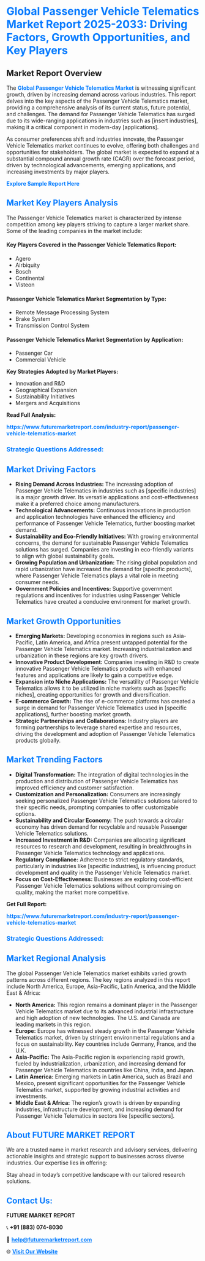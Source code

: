 <h1 style="color: #007BFF;">Global Passenger Vehicle Telematics Market Report 2025-2033: Driving Factors, Growth Opportunities, and Key Players</h1>

<section id="overview">
<h2>Market Report Overview</h2>
<p>The <a href="https://www.futuremarketreport.com/industry-report/passenger-vehicle-telematics-market" style="color: #007BFF; text-decoration: none;"><strong>Global Passenger Vehicle Telematics Market</strong></a> is witnessing significant growth, driven by increasing demand across various industries. This report delves into the key aspects of the Passenger Vehicle Telematics market, providing a comprehensive analysis of its current status, future potential, and challenges. The demand for Passenger Vehicle Telematics has surged due to its wide-ranging applications in industries such as [insert industries], making it a critical component in modern-day [applications].</p>
<p>As consumer preferences shift and industries innovate, the Passenger Vehicle Telematics market continues to evolve, offering both challenges and opportunities for stakeholders. The global market is expected to expand at a substantial compound annual growth rate (CAGR) over the forecast period, driven by technological advancements, emerging applications, and increasing investments by major players.</p>
</section>

<section id="overview">
<p><a href="https://www.futuremarketreport.com/request-sample/reportId=50885" style="color: #007BFF; text-decoration: none;"><strong>Explore Sample Report Here</strong></a></p>
</section>

<section id="key-players">
<h2 style="color: #007BFF;">Market Key Players Analysis</h2>
<p>The Passenger Vehicle Telematics market is characterized by intense competition among key players striving to capture a larger market share. Some of the leading companies in the market include:</p>
<h4>Key Players Covered in the Passenger Vehicle Telematics Report:</h4>
<ul><li>Agero</li><li>Airbiquity</li><li>Bosch</li><li>Continental</li><li>Visteon</li></ul>
<h4>Passenger Vehicle Telematics Market Segmentation by Type:</h4>
<ul><li>Remote Message Processing System</li><li>Brake System</li><li>Transmission Control System</li></ul>

<h4>Passenger Vehicle Telematics Market Segmentation by Application:</h4>
<ul><li>Passenger Car</li><li>Commercial Vehicle</li></ul>
<p><strong>Key Strategies Adopted by Market Players:</strong></p>
<ul>
<li>Innovation and R&D</li>
<li>Geographical Expansion</li>
<li>Sustainability Initiatives</li>
<li>Mergers and Acquisitions</li>
</ul>
</section>

<section>
<p><strong>Read Full Analysis: </strong></p><a href="https://www.futuremarketreport.com/industry-report/passenger-vehicle-telematics-market" style="color: #007BFF; text-decoration: none;"><strong>https://www.futuremarketreport.com/industry-report/passenger-vehicle-telematics-market</strong></a>
<h3 style="color: #007BFF;">Strategic Questions Addressed:</h3>
</section>

<section id="driving-factors">
<h2 style="color: #007BFF;">Market Driving Factors</h2>
<ul>
<li><strong>Rising Demand Across Industries:</strong> The increasing adoption of Passenger Vehicle Telematics in industries such as [specific industries] is a major growth driver. Its versatile applications and cost-effectiveness make it a preferred choice among manufacturers.</li>
<li><strong>Technological Advancements:</strong> Continuous innovations in production and application technologies have enhanced the efficiency and performance of Passenger Vehicle Telematics, further boosting market demand.</li>
<li><strong>Sustainability and Eco-Friendly Initiatives:</strong> With growing environmental concerns, the demand for sustainable Passenger Vehicle Telematics solutions has surged. Companies are investing in eco-friendly variants to align with global sustainability goals.</li>
<li><strong>Growing Population and Urbanization:</strong> The rising global population and rapid urbanization have increased the demand for [specific products], where Passenger Vehicle Telematics plays a vital role in meeting consumer needs.</li>
<li><strong>Government Policies and Incentives:</strong> Supportive government regulations and incentives for industries using Passenger Vehicle Telematics have created a conducive environment for market growth.</li>
</ul>
</section>

<section id="growth-opportunities">
<h2 style="color: #007BFF;">Market Growth Opportunities</h2>
<ul>
<li><strong>Emerging Markets:</strong> Developing economies in regions such as Asia-Pacific, Latin America, and Africa present untapped potential for the Passenger Vehicle Telematics market. Increasing industrialization and urbanization in these regions are key growth drivers.</li>
<li><strong>Innovative Product Development:</strong> Companies investing in R&D to create innovative Passenger Vehicle Telematics products with enhanced features and applications are likely to gain a competitive edge.</li>
<li><strong>Expansion into Niche Applications:</strong> The versatility of Passenger Vehicle Telematics allows it to be utilized in niche markets such as [specific niches], creating opportunities for growth and diversification.</li>
<li><strong>E-commerce Growth:</strong> The rise of e-commerce platforms has created a surge in demand for Passenger Vehicle Telematics used in [specific applications], further boosting market growth.</li>
<li><strong>Strategic Partnerships and Collaborations:</strong> Industry players are forming partnerships to leverage shared expertise and resources, driving the development and adoption of Passenger Vehicle Telematics products globally.</li>
</ul>
</section>

<section id="trending-factors">
<h2 style="color: #007BFF;">Market Trending Factors</h2>
<ul>
<li><strong>Digital Transformation:</strong> The integration of digital technologies in the production and distribution of Passenger Vehicle Telematics has improved efficiency and customer satisfaction.</li>
<li><strong>Customization and Personalization:</strong> Consumers are increasingly seeking personalized Passenger Vehicle Telematics solutions tailored to their specific needs, prompting companies to offer customizable options.</li>
<li><strong>Sustainability and Circular Economy:</strong> The push towards a circular economy has driven demand for recyclable and reusable Passenger Vehicle Telematics solutions.</li>
<li><strong>Increased Investment in R&D:</strong> Companies are allocating significant resources to research and development, resulting in breakthroughs in Passenger Vehicle Telematics technology and applications.</li>
<li><strong>Regulatory Compliance:</strong> Adherence to strict regulatory standards, particularly in industries like [specific industries], is influencing product development and quality in the Passenger Vehicle Telematics market.</li>
<li><strong>Focus on Cost-Effectiveness:</strong> Businesses are exploring cost-efficient Passenger Vehicle Telematics solutions without compromising on quality, making the market more competitive.</li>
</ul>
</section>

<section>
<p><strong>Get Full Report: </strong></p><a href="https://www.futuremarketreport.com/industry-report/passenger-vehicle-telematics-market" style="color: #007BFF; text-decoration: none;"><strong>https://www.futuremarketreport.com/industry-report/passenger-vehicle-telematics-market</strong></a>
<h3 style="color: #007BFF;">Strategic Questions Addressed:</h3>
</section>


<section id="regional-analysis">
<h2 style="color: #007BFF;">Market Regional Analysis</h2>
<p>The global Passenger Vehicle Telematics market exhibits varied growth patterns across different regions. The key regions analyzed in this report include North America, Europe, Asia-Pacific, Latin America, and the Middle East & Africa:</p>
<ul>
<li><strong>North America:</strong> This region remains a dominant player in the Passenger Vehicle Telematics market due to its advanced industrial infrastructure and high adoption of new technologies. The U.S. and Canada are leading markets in this region.</li>
<li><strong>Europe:</strong> Europe has witnessed steady growth in the Passenger Vehicle Telematics market, driven by stringent environmental regulations and a focus on sustainability. Key countries include Germany, France, and the U.K.</li>
<li><strong>Asia-Pacific:</strong> The Asia-Pacific region is experiencing rapid growth, fueled by industrialization, urbanization, and increasing demand for Passenger Vehicle Telematics in countries like China, India, and Japan.</li>
<li><strong>Latin America:</strong> Emerging markets in Latin America, such as Brazil and Mexico, present significant opportunities for the Passenger Vehicle Telematics market, supported by growing industrial activities and investments.</li>
<li><strong>Middle East & Africa:</strong> The region’s growth is driven by expanding industries, infrastructure development, and increasing demand for Passenger Vehicle Telematics in sectors like [specific sectors].</li>
</ul>
</section>

<footer>
<h2 style="color: #007BFF;">About FUTURE MARKET REPORT</h2>
<p>We are a trusted name in market research and advisory services, delivering actionable insights and strategic support to businesses across diverse industries. Our expertise lies in offering:</p>

<p>Stay ahead in today’s competitive landscape with our tailored research solutions.</p>

<h2 style="color: #007BFF;">Contact Us:</h2>
<p><strong>FUTURE MARKET REPORT</strong></p>
<p>📞 <strong>+91 (883) 074-8030</strong></p>
<p>📧 <strong><a href="mailto:help@futuremarketreport.com" style="color: #007BFF;">help@futuremarketreport.com</a></strong></p>
<p>🌐 <strong><a href="https://www.futuremarketreport.com/" style="color: #007BFF;">Visit Our Website</a></strong></p>
</footer>